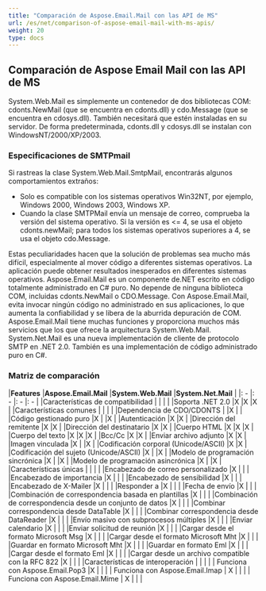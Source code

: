 ```yaml
---
title: "Comparación de Aspose.Email.Mail con las API de MS"
url: /es/net/comparison-of-aspose-email-mail-with-ms-apis/
weight: 20
type: docs
---
```


## **Comparación de Aspose Email Mail con las API de MS**
System.Web.Mail es simplemente un contenedor de dos bibliotecas COM: cdonts.NewMail (que se encuentra en cdonts.dll) y cdo.Message (que se encuentra en cdosys.dll). También necesitará que estén instaladas en su servidor. De forma predeterminada, cdonts.dll y cdosys.dll se instalan con WindowsNT/2000/XP/2003.
### **Especificaciones de SMTPmail**
Si rastreas la clase System.Web.Mail.SmtpMail, encontrarás algunos comportamientos extraños:

- Solo es compatible con los sistemas operativos Win32NT, por ejemplo, Windows 2000, Windows 2003, Windows XP.
- Cuando la clase SMTPMail envía un mensaje de correo, comprueba la versión del sistema operativo. Si la versión es <= 4, se usa el objeto cdonts.newMail; para todos los sistemas operativos superiores a 4, se usa el objeto cdo.Message.

Estas peculiaridades hacen que la solución de problemas sea mucho más difícil, especialmente al mover código a diferentes sistemas operativos. La aplicación puede obtener resultados inesperados en diferentes sistemas operativos. Aspose.Email.Mail es un componente de.NET escrito en código totalmente administrado en C# puro. No depende de ninguna biblioteca COM, incluidas cdonts.NewMail o CDO.Message. Con Aspose.Email.Mail, evita invocar ningún código no administrado en sus aplicaciones, lo que aumenta la confiabilidad y se libera de la aburrida depuración de COM. Aspose.Email.Mail tiene muchas funciones y proporciona muchos más servicios que los que ofrece la arquitectura System.Web.Mail. System.Net.Mail es una nueva implementación de cliente de protocolo SMTP en .NET 2.0. También es una implementación de código administrado puro en C#.
### **Matriz de comparación**

|**Features** |**Aspose.Email.Mail** |**System.Web.Mail** |**System.Net.Mail** |
|: - |: - |: - |: - |
|Características de compatibilidad | | | |
|Soporta .NET 2.0 |X |X |X |
|Características comunes | | | |
|Dependencia de CDO/CDONTS | |X | |
|Código gestionado puro |X | |X |
|Autenticación |X |X |
|Dirección del remitente |X |X |
|Dirección del destinatario |X |X |
|Cuerpo HTML |X |X |X |
|Cuerpo del texto |X |X |X |
|Bcc/Cc |X |X |
|Enviar archivo adjunto |X |X |
|Imagen vinculada |X | |X |
|Codificación corporal (Unicode/ASCII) |X |X |
|Codificación del sujeto (Unicode/ASCII) |X | |X |
|Modelo de programación sincrónica |X | |X |
|Modelo de programación asincrónica |X | |X |
|Características únicas | | | |
|Encabezado de correo personalizado |X | | |
|Encabezado de importancia |X | | |
|Encabezado de sensibilidad |X | | |
|Encabezado de X-Mailer |X | | |
|Responder a |X | | |
|Fecha de envío |X | | |
|Combinación de correspondencia basada en plantillas |X | | |
|Combinación de correspondencia desde un conjunto de datos |X | | |
|Combinar correspondencia desde DataTable |X | | |
|Combinar correspondencia desde DataReader |X | | |
|Envío masivo con subprocesos múltiples |X | | |
|Enviar calendario |X | | |
|Enviar solicitud de reunión |X | | |
|Cargar desde el formato Microsoft Msg |X | | |
|Cargar desde el formato Microsoft Mht |X | | |
|Guardar en formato Microsoft Mht |X | | |
|Guardar en formato Eml |X | | |
|Cargar desde el formato Eml |X | | |
|Cargar desde un archivo compatible con la RFC 822 |X | | |
|Características de interoperación | | | |
| Funciona con Aspose.Email.Pop3 |X | | |
| Funciona con Aspose.Email.Imap | X | | |
| Funciona con Aspose.Email.Mime | X | | |

